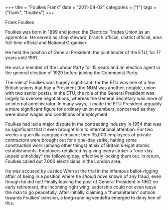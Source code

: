 +++
title = "Foulkes Frank"
date = "2011-04-02"
categories = ["f"]
tags = ["frank", "foulkes"]
+++

Frank Foulkes

Foulkes was born in 1899 and joined the Electrical Trades Union as an apprentice. He served as shop steward, branch official, district official, area full-time official and National Organiser.

He held the position of General President, the joint leader of the ETU, for 17 years until 1961.

He was a member of the Labour Party for 15 years and an election agent in the general election of 1929 before joining the Communist Party. 

The role of Foulkes was hugely significant, for the ETU was one of a few British unions that had a President (the NUM was another, notable, union with two senior posts). In the ETU, the role of the General President was largely to oversee negotiations, whereas the General Secretary was more of an internal administrator. In many ways, it made the ETU President arguably a more significant figure for ordinary union members, concerned as they were about wages and conditions of employment.  

Foulkes had led a major dispute in the contracting industry in 1954 that was so significant that it even brought him to international attention. For two weeks a guerrilla campaign ensued; then 35,000 employees of private contractors were brought out for a one-day strike, halting some construction work (among other things) at six of Britain's eight atomic establishments. Employers retaliated by giving every striker a "one-day unpaid unholiday" the following day, effectively locking them out. In return, Foulkes called out 7.000 electricians in the London area.

He was accused by Justice Winn at the trial in the infamous ballot-rigging affair of being in a position where he _should have_ known of any fraud, even though he did not! Finally leaving the post of General President in 1962 on early retirement, the incoming right wing leadership could not even leave the man to go peacefully. After initially claiming a “humanitarian” outlook towards Foulkes’ pension, a long-running vendetta emerged to deny him of this.
